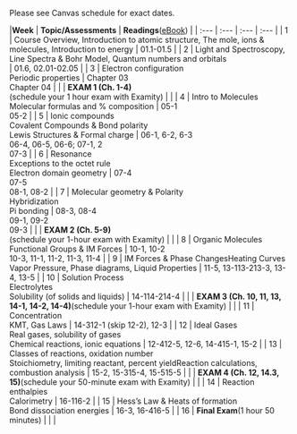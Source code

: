 Please see Canvas schedule for exact dates.

|**Week** | **Topic/Assessments** | **Readings**\([eBook](https://genchem.science.psu.edu/offering/18/news-and-updates)\) |
| :--- | :--- | :--- | :--- |
| 1 | Course Overview, Introduction to atomic structure, The mole, ions & molecules, Introduction to energy | 01.1-01.5 |
| 2 | Light and Spectroscopy, Line Spectra & Bohr Model, Quantum numbers and orbitals<br> | 01.6, 02.01-02.05 |
| 3 | Electron configuration<br>Periodic properties | Chapter 03<br>Chapter 04 |
|  | **EXAM 1 \(Ch. 1-4\)**<br>\(schedule your 1 hour exam with Examity\) | |
| 4 | Intro to Molecules<br>Molecular formulas and % composition | 05-1<br>05-2 |
| 5 | Ionic compounds<br>Covalent Compounds & Bond polarity<br>Lewis Structures & Formal charge | 06-1, 6-2, 6-3<br>06-4, 06-5, 06-6; 07-1, 2<br>07-3 |
| 6 | Resonance<br>Exceptions to the octet rule<br>Electron domain geometry | 07-4<br>07-5<br>08-1, 08-2 |
| 7 | Molecular geometry & Polarity<br>Hybridization<br>Pi bonding | 08-3, 08-4<br>09-1, 09-2<br>09-3 |
|  | **EXAM 2 \(Ch. 5-9\)**<br>\(schedule your 1-hour exam with Examity\) | |
| 8 | Organic Molecules<br>Functional Groups & IM Forces | 10-1, 10-2<br>10-3, 11-1, 11-2, 11-3, 11-4 |
| 9 | IM Forces & Phase ChangesHeating Curves<br>Vapor Pressure, Phase diagrams, Liquid Properties | 11-5, 13-113-213-3, 13-4, 13-5 |
| 10 | Solution Process<br>Electrolytes<br>Solubility \(of solids and liquids\) | 14-114-214-4 |
|  | **EXAM 3 \(Ch. 10, 11, 13, 14-1, 14-2, 14-4\)**\(schedule your 1-hour exam with Examity\) | |
| 11 | Concentration<br>KMT, Gas Laws | 14-312-1 \(skip 12-2\), 12-3 |
| 12 | Ideal Gases<br>Real gases, solubility of gases<br>Chemical reactions, ionic equations | 12-412-5, 12-6, 14-415-1, 15-2 |
| 13 | Classes of reactions, oxidation number<br>Stoichiometry, limiting reactant, percent yieldReaction calculations, combustion analysis | 15-2, 15-315-4, 15-515-5 |
|  | **EXAM 4 \(Ch. 12, 14.3, 15\)**\(schedule your 50-minute exam with Examity\) | |
| 14 | Reaction enthalpies<br>Calorimetry | 16-116-2 |
| 15 | Hess’s Law & Heats of formation<br>Bond dissociation energies | 16-3, 16-416-5 |
| 16 | **Final Exam**\(1 hour 50 minutes\) |  |  |



